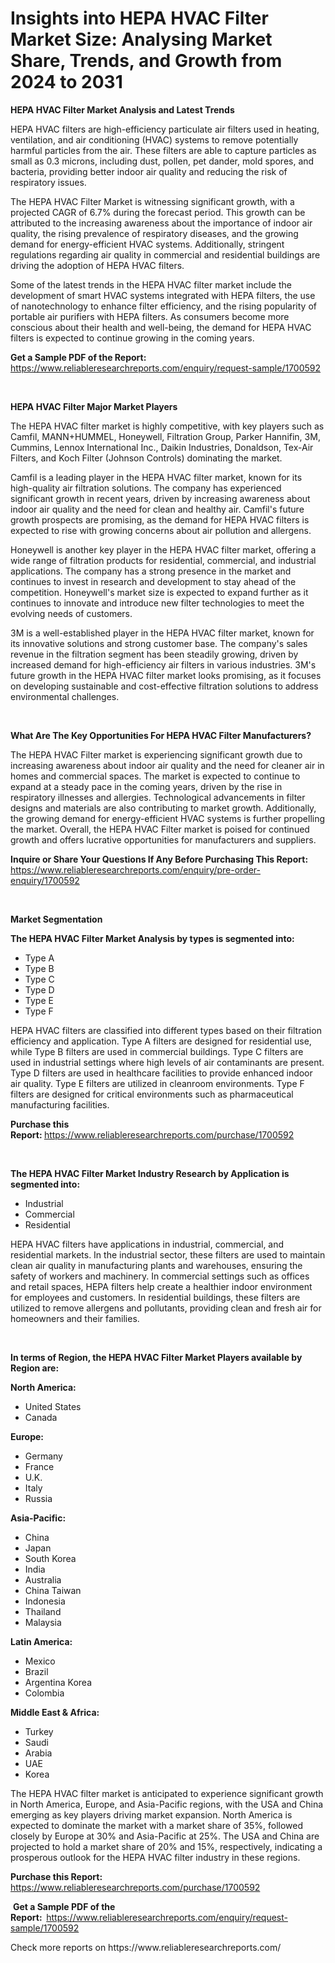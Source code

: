 <p><h1>Insights into HEPA HVAC Filter Market Size: Analysing Market Share, Trends, and Growth from 2024 to 2031</h1></p><p><strong>HEPA HVAC Filter Market Analysis and Latest Trends</strong></p>
<p><p>HEPA HVAC filters are high-efficiency particulate air filters used in heating, ventilation, and air conditioning (HVAC) systems to remove potentially harmful particles from the air. These filters are able to capture particles as small as 0.3 microns, including dust, pollen, pet dander, mold spores, and bacteria, providing better indoor air quality and reducing the risk of respiratory issues.</p><p>The HEPA HVAC Filter Market is witnessing significant growth, with a projected CAGR of 6.7% during the forecast period. This growth can be attributed to the increasing awareness about the importance of indoor air quality, the rising prevalence of respiratory diseases, and the growing demand for energy-efficient HVAC systems. Additionally, stringent regulations regarding air quality in commercial and residential buildings are driving the adoption of HEPA HVAC filters.</p><p>Some of the latest trends in the HEPA HVAC filter market include the development of smart HVAC systems integrated with HEPA filters, the use of nanotechnology to enhance filter efficiency, and the rising popularity of portable air purifiers with HEPA filters. As consumers become more conscious about their health and well-being, the demand for HEPA HVAC filters is expected to continue growing in the coming years.</p></p>
<p><strong>Get a Sample PDF of the Report:&nbsp;</strong> <a href="https://www.reliableresearchreports.com/enquiry/request-sample/1700592">https://www.reliableresearchreports.com/enquiry/request-sample/1700592</a></p>
<p>&nbsp;</p>
<p><strong>HEPA HVAC Filter Major Market Players</strong></p>
<p><p>The HEPA HVAC filter market is highly competitive, with key players such as Camfil, MANN+HUMMEL, Honeywell, Filtration Group, Parker Hannifin, 3M, Cummins, Lennox International Inc., Daikin Industries, Donaldson, Tex-Air Filters, and Koch Filter (Johnson Controls) dominating the market. </p><p>Camfil is a leading player in the HEPA HVAC filter market, known for its high-quality air filtration solutions. The company has experienced significant growth in recent years, driven by increasing awareness about indoor air quality and the need for clean and healthy air. Camfil's future growth prospects are promising, as the demand for HEPA HVAC filters is expected to rise with growing concerns about air pollution and allergens.</p><p>Honeywell is another key player in the HEPA HVAC filter market, offering a wide range of filtration products for residential, commercial, and industrial applications. The company has a strong presence in the market and continues to invest in research and development to stay ahead of the competition. Honeywell's market size is expected to expand further as it continues to innovate and introduce new filter technologies to meet the evolving needs of customers.</p><p>3M is a well-established player in the HEPA HVAC filter market, known for its innovative solutions and strong customer base. The company's sales revenue in the filtration segment has been steadily growing, driven by increased demand for high-efficiency air filters in various industries. 3M's future growth in the HEPA HVAC filter market looks promising, as it focuses on developing sustainable and cost-effective filtration solutions to address environmental challenges.</p></p>
<p>&nbsp;</p>
<p><strong>What Are The Key Opportunities For HEPA HVAC Filter Manufacturers?</strong></p>
<p><p>The HEPA HVAC Filter market is experiencing significant growth due to increasing awareness about indoor air quality and the need for cleaner air in homes and commercial spaces. The market is expected to continue to expand at a steady pace in the coming years, driven by the rise in respiratory illnesses and allergies. Technological advancements in filter designs and materials are also contributing to market growth. Additionally, the growing demand for energy-efficient HVAC systems is further propelling the market. Overall, the HEPA HVAC Filter market is poised for continued growth and offers lucrative opportunities for manufacturers and suppliers.</p></p>
<p><strong>Inquire or Share Your Questions If Any Before Purchasing This Report:</strong> <a href="https://www.reliableresearchreports.com/enquiry/pre-order-enquiry/1700592">https://www.reliableresearchreports.com/enquiry/pre-order-enquiry/1700592</a></p>
<p>&nbsp;</p>
<p><strong>Market Segmentation</strong></p>
<p><strong>The HEPA HVAC Filter Market Analysis by types is segmented into:</strong></p>
<p><ul><li>Type A</li><li>Type B</li><li>Type C</li><li>Type D</li><li>Type E</li><li>Type F</li></ul></p>
<p><p>HEPA HVAC filters are classified into different types based on their filtration efficiency and application. Type A filters are designed for residential use, while Type B filters are used in commercial buildings. Type C filters are used in industrial settings where high levels of air contaminants are present. Type D filters are used in healthcare facilities to provide enhanced indoor air quality. Type E filters are utilized in cleanroom environments. Type F filters are designed for critical environments such as pharmaceutical manufacturing facilities.</p></p>
<p><strong>Purchase this Report:&nbsp;</strong><a href="https://www.reliableresearchreports.com/purchase/1700592">https://www.reliableresearchreports.com/purchase/1700592</a></p>
<p>&nbsp;</p>
<p><strong>The HEPA HVAC Filter Market Industry Research by Application is segmented into:</strong></p>
<p><ul><li>Industrial</li><li>Commercial</li><li>Residential</li></ul></p>
<p><p>HEPA HVAC filters have applications in industrial, commercial, and residential markets. In the industrial sector, these filters are used to maintain clean air quality in manufacturing plants and warehouses, ensuring the safety of workers and machinery. In commercial settings such as offices and retail spaces, HEPA filters help create a healthier indoor environment for employees and customers. In residential buildings, these filters are utilized to remove allergens and pollutants, providing clean and fresh air for homeowners and their families.</p></p>
<p>&nbsp;</p>
<p><strong>In terms of Region, the HEPA HVAC Filter Market Players available by Region are:</strong></p>
<p>
    <p> <strong> North America: </strong>
        <ul>
            <li>United States</li>
            <li>Canada</li>
        </ul>
        </p> 
    <p> <strong> Europe: </strong>
        <ul>
            <li>Germany</li>
            <li>France</li>
            <li>U.K.</li>
            <li>Italy</li>
            <li>Russia</li>
        </ul>
        </p> 
    <p> <strong> Asia-Pacific: </strong>
        <ul>
            <li>China</li>
            <li>Japan</li>
            <li>South Korea</li>
            <li>India</li>
            <li>Australia</li>
            <li>China Taiwan</li>
            <li>Indonesia</li>
            <li>Thailand</li>
            <li>Malaysia</li>
        </ul>
        </p> 
    <p> <strong> Latin America: </strong>
        <ul>
            <li>Mexico</li>
            <li>Brazil</li>
            <li>Argentina Korea</li>
            <li>Colombia</li>
        </ul>
        </p> 
    <p> <strong> Middle East & Africa: </strong>
        <ul>
            <li>Turkey</li>
            <li>Saudi</li>
            <li>Arabia</li>
            <li>UAE</li>
            <li>Korea</li>
        </ul>
    </p>
    </p>
<p><p>The HEPA HVAC filter market is anticipated to experience significant growth in North America, Europe, and Asia-Pacific regions, with the USA and China emerging as key players driving market expansion. North America is expected to dominate the market with a market share of 35%, followed closely by Europe at 30% and Asia-Pacific at 25%. The USA and China are projected to hold a market share of 20% and 15%, respectively, indicating a prosperous outlook for the HEPA HVAC filter industry in these regions.</p></p>
<p><strong>Purchase this Report: </strong><a href="https://www.reliableresearchreports.com/purchase/1700592">https://www.reliableresearchreports.com/purchase/1700592</a></p>
<p>&nbsp;<strong>Get a Sample PDF of the Report:&nbsp;&nbsp;</strong><a href="https://www.reliableresearchreports.com/enquiry/request-sample/1700592">https://www.reliableresearchreports.com/enquiry/request-sample/1700592</a></p>
<p><strong></strong></p>
<p>Check more reports on https://www.reliableresearchreports.com/</p>